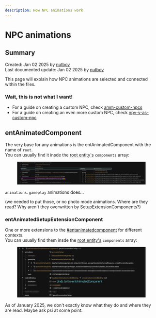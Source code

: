 ```yaml
---
description: How NPC animations work
---
```


# NPC animations

## Summary

Created: Jan 02 2025 by [nutboy](https://app.gitbook.com/u/y772Qw4Ul9cmqXiuTKkTpLxDVzQ2 "mention")\
Last documented update: Jan 02 2025 by [nutboy](https://app.gitbook.com/u/y772Qw4Ul9cmqXiuTKkTpLxDVzQ2 "mention")

This page will explain how NPC animations are selected and connected within the files.

### Wait, this is not what I want!

* For a guide on creating a custom NPC, check [amm-custom-npcs](../../../../modding-guides/npcs/amm-custom-npcs/ "mention")
* For a guide on creating an even more custom NPC, check [npv-v-as-custom-npc](../../../../modding-guides/npcs/npv-v-as-custom-npc/ "mention")

## entAnimatedComponent

The very base for any animations is the entAnimatedComponent with the name of `root`. \
You can usually find it insde the [root entity's](../entity-.ent-files/#root-entity) `components` array:

<figure><img src="../../../../.gitbook/assets/entAnim_root.png" alt=""><figcaption></figcaption></figure>

`animations.gameplay` animations does...&#x20;

(we needed to put those, or no photo mode animations. Where are they read? Why aren't they overwritten by SetupExtensionComponents?)



### entAnimatedSetupExtensionComponent

One or more extensions to the [#entanimatedcomponent](npc-animations.md#entanimatedcomponent "mention") for different contexts. \
You can usually find them insde the [root entity's](../entity-.ent-files/#root-entity) `components` array:

<figure><img src="../../../../.gitbook/assets/entAnimExtension.png" alt=""><figcaption></figcaption></figure>

As of January 2025, we don't exactly know what they do and where they are read. Maybe ask psi at some point.



